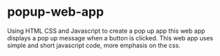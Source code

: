 # popup-web-app
Using HTML CSS and Javascript to create a pop up app this web app displays a pop up message when a button is clicked.
This web app uses simple and short javascript code, more emphasis on the css.
